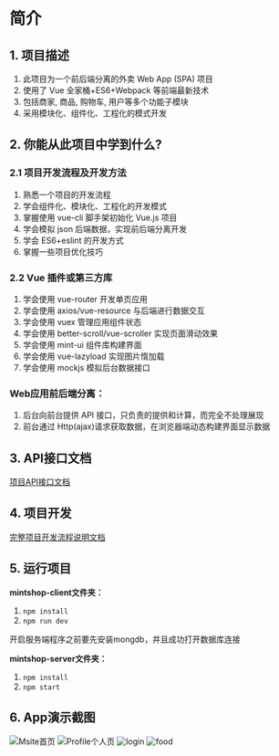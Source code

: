 # 简介

## 1. 项目描述

1. 此项目为一个前后端分离的外卖 Web App (SPA) 项目
2. 使用了 Vue 全家桶+ES6+Webpack 等前端最新技术 
3. 包括商家, 商品, 购物车, 用户等多个功能子模块 
4. 采用模块化、组件化、工程化的模式开发 

## 2. 你能从此项目中学到什么? 

### 2.1 项目开发流程及开发方法 

1. 熟悉一个项目的开发流程
2. 学会组件化、模块化、工程化的开发模式 
3. 掌握使用 vue-cli 脚手架初始化 Vue.js 项目
4. 学会模拟 json 后端数据，实现前后端分离开发 
5. 学会 ES6+eslint 的开发方式 
6. 掌握一些项目优化技巧 

### 2.2 Vue 插件或第三方库

1. 学会使用 vue-router 开发单页应用 
2. 学会使用 axios/vue-resource 与后端进行数据交互
3. 学会使用 vuex 管理应用组件状态
4. 学会使用 better-scroll/vue-scroller 实现页面滑动效果
5. 学会使用 mint-ui 组件库构建界面
6. 学会使用 vue-lazyload 实现图片惰加载
7. 学会使用 mockjs 模拟后台数据接口  

### Web应用前后端分离：
1) 后台向前台提供 API 接口，只负责的提供和计算，而完全不处理展现
2) 前台通过 Http(ajax)请求获取数据，在浏览器端动态构建界面显示数据


## 3. API接口文档

[项目API接口文档](https://github.com/W-Qing/Vue-MintShop/blob/master/mintshop-server/API.md)

## 4. 项目开发

[完整项目开发流程说明文档](https://github.com/W-Qing/Vue-MintShop/blob/master/%E9%A1%B9%E7%9B%AE%E5%BC%80%E5%8F%91%E6%B5%81%E7%A8%8B.md)

## 5. 运行项目

**mintshop-client文件夹：**

1. `npm install`
2. `npm run dev`

开启服务端程序之前要先安装mongdb，并且成功打开数据库连接

**mintshop-server文件夹：**

1. `npm install`
2. `npm start`

## 6. App演示截图

![Msite首页](./Images/msite.png)
![Profile个人页](./Images/profile.png)
![login](./Images/login.png)
![food](./Images/food.png)


